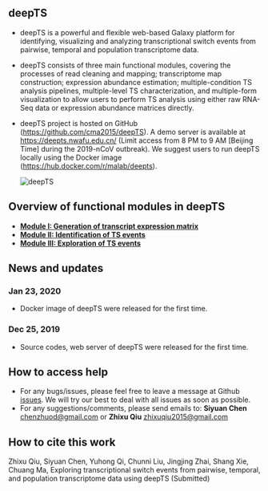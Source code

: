 ## deepTS
- deepTS is a powerful and flexible web-based Galaxy platform for identifying, visualizing and analyzing transcriptional switch events from pairwise, temporal and population transcriptome data.

- deepTS consists of three main functional modules, covering the processes of read cleaning and mapping; transcriptome map construction; expression abundance estimation; multiple-condition TS analysis pipelines, multiple-level TS characterization, and multiple-form visualization to allow users to perform TS analysis using either raw RNA-Seq data or expression abundance matrices directly.

- deepTS project is hosted on GitHub (https://github.com/cma2015/deepTS). A demo server is available at https://deepts.nwafu.edu.cn/ (Limit access from 8 PM to 9 AM [Beijing Time] during the 2019-nCoV outbreak). We suggest users to run deepTS locally using the Docker image (https://hub.docker.com/r/malab/deepts).

    ![deepTS](https://github.com/cma2015/DeepTS/blob/master/Tutorials/deepTS_images/Figure%201_Overview_of_deepTS.png)

## Overview of functional modules in deepTS
- [**Module I: Generation of transcript expression matrix**](https://github.com/cma2015/deepTS/blob/master/Tutorials/Module%20I.md)
- [**Module II: Identification of TS events**](https://github.com/cma2015/deepTS/blob/master/Tutorials/Module%20II.md)
- [**Module III: Exploration of TS events**](https://github.com/cma2015/deepTS/blob/master/Tutorials/Module%20III.md)


## News and updates

### Jan 23, 2020

- Docker image of deepTS were released for the first time.

### Dec 25, 2019

- Source codes, web server of deepTS were released for the first time.

## How to access help
* For any bugs/issues, please feel free to leave a message at Github [issues](<https://github.com/chenzhuod/deepTS/issues>). We will try our best to deal with all issues as soon as possible.
* For any suggestions/comments, please send emails to: __Siyuan Chen__ <chenzhuod@gmail.com> or __Zhixu Qiu__ <zhixuqiu2015@gmail.com>

## How to cite this work
Zhixu Qiu, Siyuan Chen, Yuhong Qi, Chunni Liu, Jingjing Zhai, Shang Xie, Chuang Ma, Exploring transcriptional switch events from pairwise, temporal, and population transcriptome data using deepTS (Submitted)
